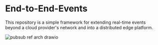 # End-to-End-Events

This repository is a simple framework for extending real-time events beyond a cloud provider's network and into a distributed edge platform. 

![pubsub ref arch  drawio](https://github.com/user-attachments/assets/47052dde-78ee-4514-87ce-ef0ae3d3abe3)
